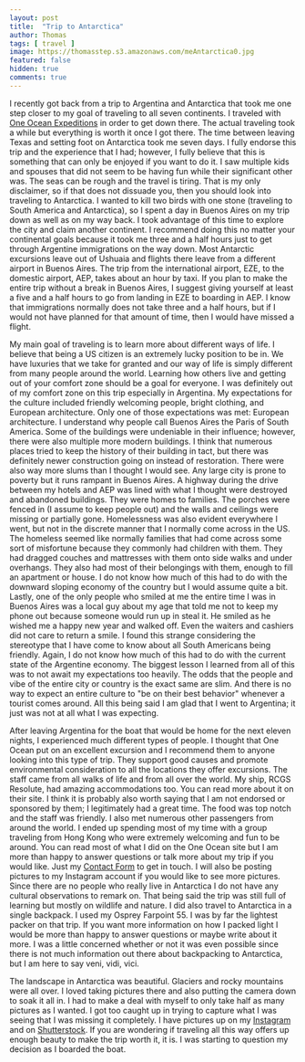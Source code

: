 ```yaml
---
layout: post
title:  "Trip to Antarctica"
author: Thomas
tags: [ travel ]
image: https://thomasstep.s3.amazonaws.com/meAntarctica0.jpg
featured: false
hidden: true
comments: true
---
```

I recently got back from a trip to Argentina and Antarctica that took me one step closer to my goal of traveling to all seven continents. I traveled with [One Ocean Expeditions](https://www.oneoceanexpeditions.com/) in order to get down there. The actual traveling took a while but everything is worth it once I got there. The time between leaving Texas and setting foot on Antarctica took me seven days. I fully endorse this trip and the experience that I had; however, I fully believe that this is something that can only be enjoyed if you want to do it. I saw multiple kids and spouses that did not seem to be having fun while their significant other was. The seas can be rough and the travel is tiring. That is my only disclaimer, so if that does not dissuade you, then you should look into traveling to Antarctica.
I wanted to kill two birds with one stone (traveling to South America and Antarctica), so I spent a day in Buenos Aires on my trip down as well as on my way back. I took advantage of this time to explore the city and claim another continent. I recommend doing this no matter your continental goals because it took me three and a half hours just to get through Argentine immigrations on the way down. Most Antarctic excursions leave out of Ushuaia and flights there leave from a different airport in Buenos Aires. The trip from the international airport, EZE, to the domestic airport, AEP, takes about an hour by taxi. If you plan to make the entire trip without a break in Buenos Aires, I suggest giving yourself at least a five and a half hours to go from landing in EZE to boarding in AEP. I know that immigrations normally does not take three and a half hours, but if I would not have planned for that amount of time, then I would have missed a flight.

My main goal of traveling is to learn more about different ways of life. I believe that being a US citizen is an extremely lucky position to be in. We have luxuries that we take for granted and our way of life is simply different from many people around the world. Learning how others live and getting out of your comfort zone should be a goal for everyone. I was definitely out of my comfort zone on this trip especially in Argentina. My expectations for the culture included friendly welcoming people, bright clothing, and European architecture. Only one of those expectations was met: European architecture. I understand why people call Buenos Aires the Paris of South America. Some of the buildings were undeniable in their influence; however, there were also multiple more modern buildings. I think that numerous places tried to keep the history of their building in tact, but there was definitely newer construction going on instead of restoration. There were also way more slums than I thought I would see. Any large city is prone to poverty but it runs rampant in Buenos Aires. A highway during the drive between my hotels and AEP was lined with what I thought were destroyed and abandoned buildings. They were homes to families. The porches were fenced in (I assume to keep people out) and the walls and ceilings were missing or partially gone. Homelessness was also evident everywhere I went, but not in the discrete manner that I normally come across in the US. The homeless seemed like normally families that had come across some sort of misfortune because they commonly had children with them. They had dragged couches and mattresses with them onto side walks and under overhangs. They also had most of their belongings with them, enough to fill an apartment or house. I do not know how much of this had to do with the downward sloping economy of the country but I would assume quite a bit. Lastly, one of the only people who smiled at me the entire time I was in Buenos Aires was a local guy about my age that told me not to keep my phone out because someone would run up in steal it. He smiled as he wished me a happy new year and walked off. Even the waiters and cashiers did not care to return a smile. I found this strange considering the stereotype that I have come to know about all South Americans being friendly. Again, I do not know how much of this had to do with the current state of the Argentine economy. The biggest lesson I learned from all of this was to not await my expectations too heavily. The odds that the people and vibe of the entire city or country is the exact same are slim. And there is no way to expect an entire culture to "be on their best behavior" whenever a tourist comes around. All this being said I am glad that I went to Argentina; it just was not at all what I was expecting.

After leaving Argentina for the boat that would be home for the next eleven nights, I experienced much different types of people. I thought that One Ocean put on an excellent excursion and I recommend them to anyone looking into this type of trip. They support good causes and promote environmental consideration to all the locations they offer excursions. The staff came from all walks of life and from all over the world. My ship, RCGS Resolute, had amazing accommodations too. You can read more about it on their site. I think it is probably also worth saying that I am not endorsed or sponsored by them; I legitimately had a great time. The food was top notch and the staff was friendly. I also met numerous other passengers from around the world. I ended up spending most of my time with a group traveling from Hong Kong who were extremely welcoming and fun to be around. You can read most of what I did on the One Ocean site but I am more than happy to answer questions or talk more about my trip if you would like. Just my [Contact Form](https://thomasstep.com/#contact) to get in touch. I will also be posting pictures to my Instagram account if you would like to see more pictures. Since there are no people who really live in Antarctica I do not have any cultural observations to remark on. That being said the trip was still full of learning but mostly on wildlife and nature. I did also travel to Antarctica in a single backpack. I used my Osprey Farpoint 55. I was by far the lightest packer on that trip. If you want more information on how I packed light I would be more than happy to answer questions or maybe write about it more. I was a little concerned whether or not it was even possible since there is not much information out there about backpacking to Antarctica, but I am here to say veni, vidi, vici.

The landscape in Antarctica was beautiful. Glaciers and rocky mountains were all over. I loved taking pictures there and also putting the camera down to soak it all in. I had to make a deal with myself to only take half as many pictures as I wanted. I got too caught up in trying to capture what I was seeing that I was missing it completely. I have pictures up on my [Instagram](https://www.instagram.com/tmoneyfish/) and on [Shutterstock](https://www.shutterstock.com/g/ThomasStep?language=en). If you are wondering if traveling all this way offers up enough beauty to make the trip worth it, it is. I was starting to question my decision as I boarded the boat.
